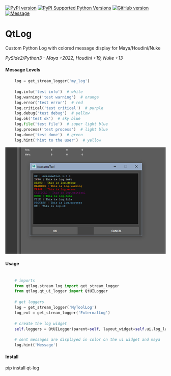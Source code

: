 [![PyPI version](https://badge.fury.io/py/qt-log.svg?style=flat-square&logo=appveyor)](https://badge.fury.io/py/qt-log)
[![PyPI Supported Python Versions](https://img.shields.io/pypi/pyversions/qt-log.svg?style=flat-square&logo=appveyor)](https://pypi.python.org/pypi/qt-log/)
[![GitHub version](https://badge.fury.io/gh/MaxRocamora%2FQtLog.svg?style=flat-square&logo=appveyor)](https://badge.fury.io/gh/MaxRocamora%2FQtLog)
[![Message](https://img.shields.io/badge/qtlog-python-blue?style=flat-square&logo=appveyor)](https://github.com/MaxRocamora/QtLog)

# QtLog
Custom Python Log with colored message display for Maya/Houdini/Nuke

*PySide2/Python3 - Maya +2022, Houdini +19, Nuke +13*

#### Message Levels

```python
    log = get_stream_logger('my_log')

    log.info('test info')  # white
    log.warning('test warning')  # orange
    log.error('test error')  # red
    log.critical('test critical')  # purple
    log.debug('test debug')  # yellow
    log.ok('test ok')  # sky blue
    log.file('test file')  # super light blue
    log.process('test process')  # light blue
    log.done('test done')  # green
    log.hint('hint to the user')  # yellow
```

![Example APP ScreenShot](https://github.com/MaxRocamora/QtLog/blob/main/images/example_tool.png?raw=true)

#### Usage

```python

    # imports
    from qtlog.stream_log import get_stream_logger
    from qtlog.qt_ui_logger import QtUILogger

    # get loggers
    log = get_stream_logger('MyToolLog')
    log_ext = get_stream_logger('ExternalLog')

    # create the log widget
    self.loggers = QtUILogger(parent=self, layout_widget=self.ui.log_layout, loggers=[log, log_ext])

    # sent messages are displayed in color on the ui widget and maya
    log.hint('Message')

```
#### Install
pip install qt-log
